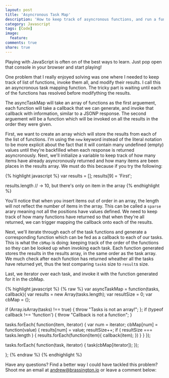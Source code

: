 ```yaml
---
layout: post
title: 'Asyncronous Task Map'
description: 'How to keep track of asyncronous functions, and run a function on all their results'
category: Javascript
tags: [Code]
image:
  feature: 
comments: true
share: true
---
```

Playing with JavaScript is often on of the best ways to learn. Just pop open that console in your browser and start playing!

One problem that I really enjoyed solving was one where I needed to keep track of list of functions, invoke them all, and modify their results. I call this an asyncronous task mapping function.
The tricky part is waiting until each of the functions has resolved before modifything the results.

The asyncTaskMap will take an array of functions as the first arguement, each function will take a callback that we can generate, and invoke that callback with information, similar to a JSONP response. The second arguement will be a function which will be invoked on all the results in the order they were given.

First, we want to create an array which will store the results from each of the list of functions. I'm using the `new` keyword instead of the literal notation to be more explicit about the fact that it will contain many undefined (empty) values until they're backfilled when each response is returned asyncronously.
Next, we'll initialize a variable to keep track of how many items have already asyncronously returned and how many items are been places in the results array. We must do this because if you try the following:

{% highlight javascript %}
var results = [];
results[9] = 'First';

results.length // -> 10, but there's only on item in the array
{% endhighlight %}

You'll notice that when you insert items out of order in an array, the length will not reflect the number of items in the array. This can be called a `sparse` arary meaning not all the positions have values defined.
We need to keep track of how many functions have returned so that when they're all returned, we can trigger mapping the callback onto each of the results.

Next, we'll iterate through each of the task functions and generate a corresponding function which can be fed as a callback to each of our tasks. This is what the `cbMap` is doing: keeping track of the order of the functions so they can be looked up when invoking each task.
Each function generated stores the results in the results array, in the same order as the task array. We much check after each function has returned wheather all the tasks have returned yet, thus the test comparing `task`s size to `result`s size.

Last, we iterator over each task, and invoke it with the function generated for it in the cbMap.

{% highlight javascript %}
{% raw %}
var asyncTaskMap = function(tasks, callback){
  var results = new Array(tasks.length);
  var resultSize = 0;
  var cbMap = {};

  if (Array.isArray(tasks) !== true) { throw "Tasks is not an array!"; };
  if (typeof callback !== 'function') { throw "Callback is not a function"; }

  tasks.forEach( function(item, iterator) {
    var num = iterator;
    cbMap[num] = function(value) {
      results[num] = value;
      resultSize++;
      if ( resultSize === tasks.length ) {
        results.forEach(function(item){
          callback(item);
        })
      }
    }
  });

  tasks.forEach( function(task, iterator) {
    task(cbMap[iterator]);
  });

};
{% endraw %}
{% endhighlight %}

Have any questions? Find a better way I could have tackled this problem? Shoot me an email at andrew@brassington.io or leave a comment below:
